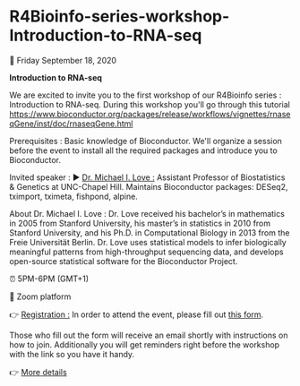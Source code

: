 # R4Bioinfo-series-workshop-Introduction-to-RNA-seq

:date: Friday September 18, 2020 

**Introduction to RNA-seq**

We are excited to invite you to the first workshop of our R4Bioinfo series : Introduction to RNA-seq.
During this workshop you'll go through this tutorial
https://www.bioconductor.org/packages/release/workflows/vignettes/rnaseqGene/inst/doc/rnaseqGene.html

Prerequisites :
Basic knowledge of Bioconductor. We'll organize a session before the event to install all the required packages and introduce you to Bioconductor.

Invited speaker :
▶️ [Dr. Michael I. Love :](https://mikelove.github.io/) Assistant Professor of Biostatistics & Genetics at UNC-Chapel Hill. Maintains Bioconductor packages: DESeq2, tximport, tximeta, fishpond, alpine.

About Dr. Michael I. Love :
Dr. Love received his bachelor’s in mathematics in 2005 from Stanford University, his master’s in statistics in 2010 from Stanford University, and his Ph.D. in Computational Biology in 2013 from the Freie Universität Berlin. Dr. Love uses statistical models to infer biologically meaningful patterns from high-throughput sequencing data, and develops open-source statistical software for the Bioconductor Project.

:alarm_clock: 5PM-6PM (GMT+1)

:round_pushpin: Zoom platform

:point_right: [Registration :](https://tinyurl.com/y4m948kd) In order to attend the event, please fill out [this form](https://tinyurl.com/y4m948kd).

Those who fill out the form will receive an email shortly with instructions on how to join. Additionally you will get reminders right before the workshop with the link so you have it handy.

:point_right: [More details](https://www.meetup.com/rladies-tunis/events/272898020/)
